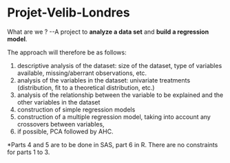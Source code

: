# Projet-Velib-Londres
What are we ?
--A project to **analyze a data set** and **build a regression model**.

The approach will therefore be as follows:
1. descriptive analysis of the dataset: size of the dataset, type of variables available, missing/aberrant observations, etc.
2. analysis of the variables in the dataset: univariate treatments (distribution, fit to a theoretical distribution, etc.)
3. analysis of the relationship between the variable to be explained and the other variables in the dataset
4. construction of simple regression models
5. construction of a multiple regression model, taking into account any crossovers between variables,
6. if possible, PCA followed by AHC.

*Parts 4 and 5 are to be done in SAS, part 6 in R. There are no constraints for parts 1 to 3.
